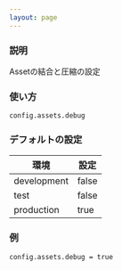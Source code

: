 ```yaml
---
layout: page
---
```

### 説明
Assetの結合と圧縮の設定

### 使い方
    config.assets.debug

### デフォルトの設定

環境          | 設定
----------- | -----
development | false
test        | false
production  | true

### 例
    config.assets.debug = true
